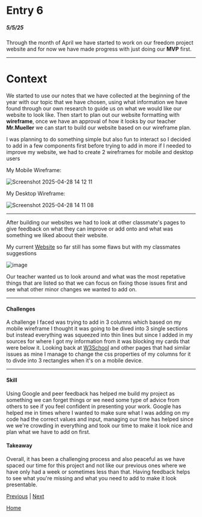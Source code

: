 # Entry 6
##### 5/5/25

Through the month of April we have started to work on our freedom project website and for now we have made progress with just doing our **MVP** first.

---

# Context 

We started to use our notes that we have collected at the beginning of the year with our topic that we have chosen, using what information we have found through our own research to guide us on what we would like our website to look like. Then start to plan out our website formatting with **wireframe**, once we have an approval of how it looks by our teacher **Mr.Mueller** we can start to build our website based on our wireframe plan. 

I was planning to do something simple but also fun to interact so I decided to add in a few components first before trying to add in more if I needed to improve my website, we had to create 2 wireframes for mobile and desktop users 


My Mobile Wireframe:

![Screenshot 2025-04-28 14 12 11](https://github.com/user-attachments/assets/0333cb47-8793-4e84-a6d7-7c0850656438)

My Desktop Wireframe: 

 ![Screenshot 2025-04-28 14 11 08](https://github.com/user-attachments/assets/c1259b08-95d5-4653-ae81-5bafe16af84e)
 
---

After building our websites we had to look at other classmate's pages to give feedback on what they can improve or add onto and what was something we liked aboout their website. 

My current [Website](https://damarisp3284.github.io/sep10-freedom-project-/) so far still has some flaws but with my classmates suggestions 

![image](https://github.com/user-attachments/assets/15942e92-fdc9-46a0-a155-f8f89af5dbd5)

Our teacher wanted us to look around and what was the most repetative things that are listed so that we can focus on fixing those issues first and see what other minor changes we wanted to add on.

---

#### Challenges 

A challenge I faced was trying to add in 3 columns which based on my mobile wireframe I thought it was going to be dived into 3 single sections but instead everything was squeezed into thin lines but since I added in my sources for where I got my information from it was blocking my cards that were below it. Looking back at [W3School](https://www.w3schools.com/) and other pages that had similar issues as mine I manage to change the css properties of my columns for it to divde into 3 rectangles when it's on a mobile device.

---

#### Skill 

Using Google and peer feedback has helped me build my project as something we can forget things or we need some type of advice from others to see if you feel confident in presenting your work. Google has helped me in times where I wanted to make sure what I was adding on my code had the correct values and input, managing our time has helped since we we're crowding in everything and took our time to make it look nice and plan what we have to add on first.

#### Takeaway

Overall, it has been a challenging process and also peaceful as we have spaced our time for this project and not like our previous ones where we have only had a week or sometimes less than that. Having feedback helps to see what you're missing and what you need to add to make it look presentable.


[Previous](entry05.md) | [Next](entry07.md)

[Home](../README.md)

